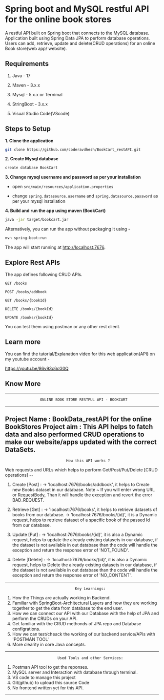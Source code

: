 # Spring boot and MySQL restful API for the online book stores
A restful API built on Spring boot that connects to the MySQL database. Application built using Spring Data JPA to perform database operations. Users can add, retrieve, update and delete(CRUD operations) for an online Book store(web app/ website).

## Requirements

1. Java - 17

2. Maven - 3.x.x

3. Mysql - 5.x.x or Ternimal 

4. StringBoot - 3.x.x

5. Visual Studio Code(VScode)

## Steps to Setup

**1. Clone the application**

```bash
git clone https://github.com/coderavdhesh/BookCart_restAPI.git
```

**2. Create Mysql database**
```bash
create database BookCart
```

**3. Change mysql username and password as per your installation**

+ open `src/main/resources/application.properties`

+ change `spring.datasource.username` and `spring.datasource.password` as per your mysql installation

**4. Build and run the app using maven (BookCart)**

```bash
java -jar target/bookcart.jar
```
Alternatively, you can run the app without packaging it using -

```bash
mvn spring-boot:run
```

The app will start running at <http://localhost:7676>.

## Explore Rest APIs

The app defines following CRUD APIs.

    GET /books
    
    POST /books/addbook
    
    GET /books/{bookId}
    
    DELETE /books/{bookId}
    
    UPDATE /books/{bookId}

You can test them using postman or any other rest client.


## Learn more

You can find the tutorial/Explanation video for this web application(API) on my youtube account -

   https://youtu.be/86v93c6cG0Q


## Know More

-----------------------------------------------------------------------------------------------
                    ONLINE BOOK STORE RESTFUL API - BOOKCART
-----------------------------------------------------------------------------------------------
Project Name : BookData_restAPI for the online BookStores
Project aim : This API helps to fatch data and also performed CRUD operations to make our website/apps updated with the correct DataSets.
-----------------------------------------------------------------------------------------------
                                How this API works ? 
Web requests and URLs which helps to perform Get/Post/Put/Delete [CRUD operations] --

1. Create [Post] : 
    -> 'localhost:7676/books/addbook', it helps to Create new Books dataset in our database.
    Note ~ If you will enter wrong URL or RequestBody, Than it will handle the exception and revert the error BAD_REQUEST.

2. Retrieve [Get] : 
    -> 'localhost:7676/books', it helps to retrieve datasets of books from our database.
    -> 'localhost:7676/books/{id}', it is a Dynamic request, helps to retrieve dataset of a spacific book of the passed Id from our database.

3. Update [Put] :
    -> 'localhost:7676/books/{id}', it is also a Dynamic request, helps to update the already existing datasets in our database, if the dataset is not available in out database than the code will handle the exception and return the response error of 'NOT_FOUND'.

4. Delete [Delete] :
    -> 'localhost:7676/books/{id}', it is also a Dynamic request, helps to Delete the already existing datasets in our database, if the dataset is not available in out database than the code will handle the exception and return the response error of 'NO_CONTENT'.
-----------------------------------------------------------------------------------------------
                                    Key Learnings:
1. How the Things are actually working in Backend.
2. Familiar with SpringBoot-Architectural Layers and how they are working together to get the
   data from database to the end user.
3. How we can connect our API with our Database with the help of JPA and perform the CRUDs on 
   your API.
4. Get familiar with the CRUD methonds of JPA repo and Database configrations.
5. How we can test/cheack the working of our backend service/APIs with 'POSTMAN TOOL'
6. More clearity in core Java concepts.
-----------------------------------------------------------------------------------------------
                            Used Tools and other Services: 
1. Postman API tool to get the reponses.
2. MySQL server and Interaction with database through terminal.
3. VS code to manage this project
4. Git(github) to upload this source Code
5. No frontend written yet for this API.
-----------------------------------------------------------------------------------------------



